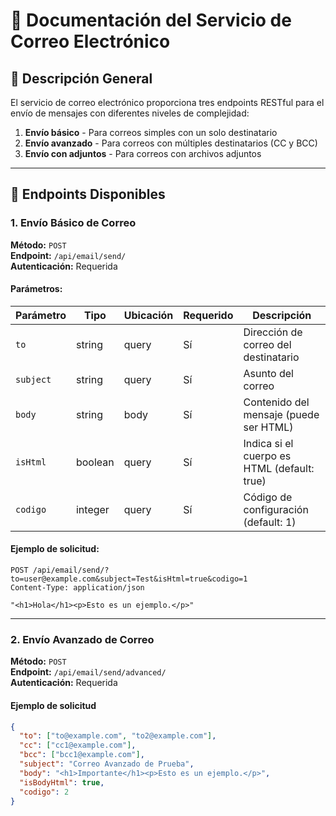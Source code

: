 # 📧 Documentación del Servicio de Correo Electrónico

## 🎯 Descripción General

El servicio de correo electrónico proporciona tres endpoints RESTful para el envío de mensajes con diferentes niveles de complejidad:

1. **Envío básico** - Para correos simples con un solo destinatario
2. **Envío avanzado** - Para correos con múltiples destinatarios (CC y BCC)
3. **Envío con adjuntos** - Para correos con archivos adjuntos

---

## 🔌 Endpoints Disponibles

### 1. Envío Básico de Correo
**Método:** `POST`  
**Endpoint:** `/api/email/send/`  
**Autenticación:** Requerida

#### Parámetros:
| Parámetro | Tipo | Ubicación | Requerido | Descripción |
|-----------|------|-----------|-----------|-------------|
| `to` | string | query | Sí | Dirección de correo del destinatario |
| `subject` | string | query | Sí | Asunto del correo |
| `body` | string | body | Sí | Contenido del mensaje (puede ser HTML) |
| `isHtml` | boolean | query | Sí | Indica si el cuerpo es HTML (default: true) |
| `codigo` | integer | query | Sí | Código de configuración (default: 1) |

#### Ejemplo de solicitud:
```http
POST /api/email/send/?to=user@example.com&subject=Test&isHtml=true&codigo=1
Content-Type: application/json

"<h1>Hola</h1><p>Esto es un ejemplo.</p>"
```
---

### 2. Envío Avanzado de Correo
**Método:** `POST`  
**Endpoint:** `/api/email/send/advanced/`  
**Autenticación:** Requerida
#### Ejemplo de solicitud
```json
{
  "to": ["to@example.com", "to2@example.com"],
  "cc": ["cc1@example.com"],
  "bcc": ["bcc1@example.com"],
  "subject": "Correo Avanzado de Prueba",
  "body": "<h1>Importante</h1><p>Esto es un ejemplo.</p>",
  "isBodyHtml": true,
  "codigo": 2
}
